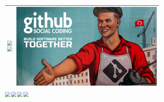 | <img src="https://github-readme-stats.vercel.app/api?username=rodrigodornelles&hide=issues&title_color=6bbbca&icon_color=6bbbca&show_icons=1&hide_border=1&text_color=fff&bg_color=333&custom_title=Github%20Stats" width="600px"/><br/><img src="https://github-readme-stats.vercel.app/api/top-langs/?username=rodrigodornelles&hide_border=1&layout=compact&text_color=fff&bg_color=333&hide=html,eagle,css,vue,javascript&title_color=6bbbca" width="600px"/> | <img src="https://raw.githubusercontent.com/RodrigoDornelles/RodrigoDornelles/master/communist-github.jpeg?4k"/> |
| :-: | :-: |
<img src="https://img.shields.io/badge/python-3670A0?style=for-the-badge&logo=python&logoColor=ffdd54&bg=transparent" />
<img src="https://img.shields.io/badge/bash_script-%23121011.svg?style=for-the-badge&logo=gnu-bash&logoColor=white&bg=transparent" />
<img src="https://img.shields.io/badge/ruby-%23CC342D.svg?style=for-the-badge&logo=ruby&logoColor=white&bg=transparent" />
<img src="https://img.shields.io/badge/c-%2300599C.svg?style=for-the-badge&logo=c&logoColor=white&bg=transparent" />
